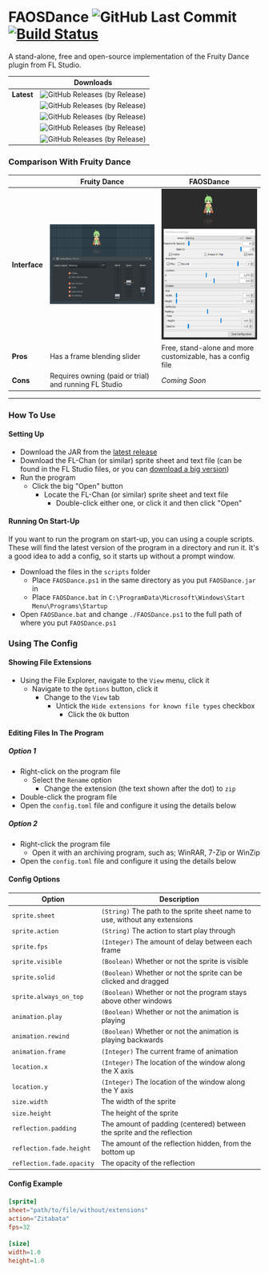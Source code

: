# FAOSDance ![GitHub Last Commit](https://img.shields.io/github/last-commit/DeflatedPickle/FAOSDance.svg) [![Build Status](https://travis-ci.org/DeflatedPickle/FAOSDance.svg?branch=master)](https://travis-ci.org/DeflatedPickle/FAOSDance)
A stand-alone, free and open-source implementation of the Fruity Dance plugin from FL Studio.

| | Downloads |
|---|---|
| **Latest** | ![GitHub Releases (by Release)](https://img.shields.io/github/downloads/DeflatedPickle/FAOSDance/v0.13.0-alpha/total.svg) |
| | ![GitHub Releases (by Release)](https://img.shields.io/github/downloads/DeflatedPickle/FAOSDance/v0.9.3-alpha/total.svg) |
| | ![GitHub Releases (by Release)](https://img.shields.io/github/downloads/DeflatedPickle/FAOSDance/v0.4.1-alpha/total.svg) |
| | ![GitHub Releases (by Release)](https://img.shields.io/github/downloads/DeflatedPickle/FAOSDance/v0.2.1-alpha/total.svg) |
| | ![GitHub Releases (by Release)](https://img.shields.io/github/downloads/DeflatedPickle/FAOSDance/v0.1.0-alpha/total.svg) |

### Comparison With Fruity Dance
| | Fruity Dance | FAOSDance |
|---|---|---|
| **Interface** | ![FruityDance](.github/images/FruityDance.png) | ![FAOSDance](.github/images/FAOSDance.png) |
| **Pros** | Has a frame blending slider | Free, stand-alone and more customizable, has a config file |
| **Cons** | Requires owning (paid or trial) and running FL Studio | *Coming Soon* |

---

### How To Use
#### Setting Up
- Download the JAR from the [latest release](https://github.com/DeflatedPickle/FAOSDance/releases/latest)
- Download the FL-Chan (or similar) sprite sheet and text file (can be found in the FL Studio files, or you can [download a big version](http://www.image-line.com/support/FLHelp/content/FLChan_HD.zip))
- Run the program
    - Click the big "Open" button
        - Locate the FL-Chan (or similar) sprite sheet and text file
            - Double-click either one, or click it and then click "Open"

#### Running On Start-Up
If you want to run the program on start-up, you can using a couple scripts. These will find the latest version of the program in a directory and run it.
It's a good idea to add a config, so it starts up without a prompt window.
- Download the files in the `scripts` folder
    - Place `FAOSDance.ps1` in the same directory as you put `FAOSDance.jar` in
    - Place `FAOSDance.bat` in `C:\ProgramData\Microsoft\Windows\Start Menu\Programs\Startup`
- Open `FAOSDance.bat` and change `./FAOSDance.ps1` to the full path of where you put `FAOSDance.ps1`

### Using The Config
#### Showing File Extensions
- Using the File Explorer, navigate to the `View` menu, click it
    - Navigate to the `Options` button, click it
        - Change to the `View` tab
            - Untick the `Hide extensions for known file types` checkbox
                - Click the `Ok` button
#### Editing Files In The Program
##### Option 1
- Right-click on the program file
    - Select the `Rename` option
        - Change the extension (the text shown after the dot) to `zip`
- Double-click the program file
- Open the `config.toml` file and configure it using the details below

##### Option 2
- Right-click the program file
    - Open it with an archiving program, such as; WinRAR, 7-Zip or WinZip
- Open the `config.toml` file and configure it using the details below

#### Config Options
| Option | Description |
|---|---|
| `sprite.sheet` | `(String)` The path to the sprite sheet name to use, without any extensions |
| `sprite.action` | `(String)` The action to start play through |
| `sprite.fps` | `(Integer)` The amount of delay between each frame |
| `sprite.visible` | `(Boolean)` Whether or not the sprite is visible |
| `sprite.solid` | `(Boolean)` Whether or not the sprite can be clicked and dragged |
| `sprite.always_on_top` | `(Boolean)` Whether or not the program stays above other windows |
| `animation.play` | `(Boolean)` Whether or not the animation is playing |
| `animation.rewind` | `(Boolean)` Whether or not the animation is playing backwards |
| `animation.frame` | `(Integer)` The current frame of animation |
| `location.x` | `(Integer)` The location of the window along the X axis |
| `location.y` | `(Integer)` The location of the window along the Y axis |
| `size.width` | The width of the sprite |
| `size.height` | The height of the sprite |
| `reflection.padding` | The amount of padding (centered) between the sprite and the reflection |
| `reflection.fade.height` | The amount of the reflection hidden, from the bottom up |
| `reflection.fade.opacity` | The opacity of the reflection |
#### Config Example
```toml
[sprite]
sheet="path/to/file/without/extensions"
action="Zitabata"
fps=32

[size]
width=1.0
height=1.0
```